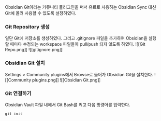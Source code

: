 Obsidian Git이라는 커뮤니티 플러그인을 써서 유료로 사용하는 Obsidian Sync 대신 Git에 올려 사용할 수 있도록 설정하였다.

### Git Repository 생성

일단 Git에 저장소를 생성하였다. 그리고 .gitignore 파일을 추가하여 Obsidian을 실행할 때마다 수정되는 workspace 파일들이 pull/push 되지 않도록 하였다.
![[Git Repo.png]]
![[gitignore.png]]

### Obsidian Git 설치
Settings > Community plugins에서 Browse로 들어가 Obsidian Git을 설치한다.
![[Community plugins.png]]
![[Obsidian Git.png]]

### Git 연결하기
Obsidian Vault 파일 내에서 Git Bash를 켜고 다음 명령어를 입력한다.
```git
git init

```